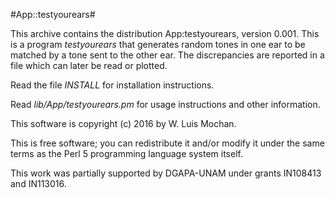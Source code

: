 #App::testyourears#

This archive contains the distribution App:testyourears,
version 0.001.
This is a program *testyourears* that generates random tones in one
ear to be matched by a tone sent to the other ear. The discrepancies
are reported in a file which can later be read or plotted.

Read the file *INSTALL* for installation instructions.

Read *lib/App/testyourears.pm* for usage instructions and other information.

This software is copyright (c) 2016 by W. Luis Mochan.

This is free software; you can redistribute it and/or modify it under
the same terms as the Perl 5 programming language system itself.

This work was partially supported by DGAPA-UNAM under grants IN108413
and IN113016.

